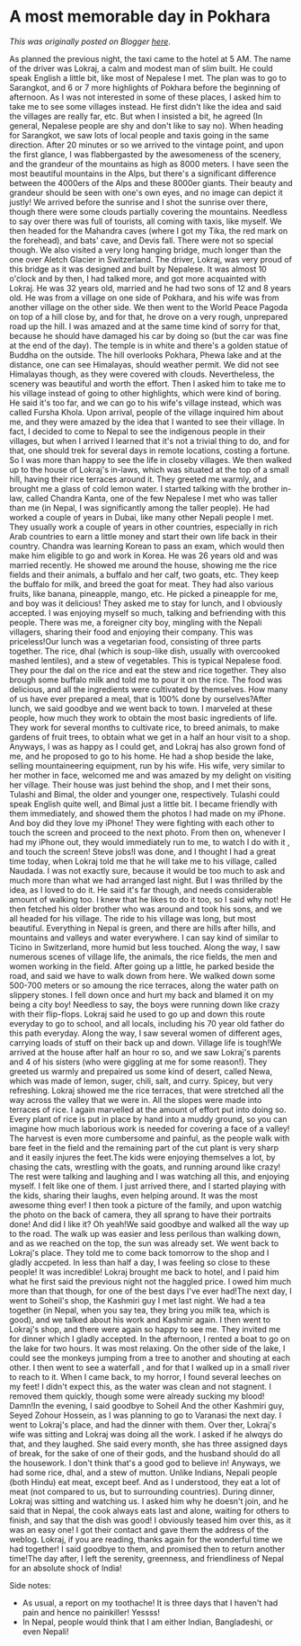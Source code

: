 # A most memorable day in Pokhara

*This was originally posted on Blogger [here](https://photopensieve.blogspot.com/2011/10/most-memorable-day-in-pokhara.html)*.

As planned the previous night, the taxi came to the hotel at 5 AM. The name of the driver was Lokraj, a calm and modest man of slim built. He could speak English a little bit, like most of Nepalese I met. The plan was to go to Sarangkot, and 6 or 7 more highlights of Pokhara before the beginning of afternoon. As I was not interested in some of these places, I asked him to take me to see some villages instead. He first didn't like the idea and said the villages are really far, etc. But when I insisted a bit, he agreed (In general, Nepalese people are shy and don't like to say no). When heading for Sarangkot, we saw lots of local people and taxis going in the same direction. After 20 minutes or so we arrived to the vintage point, and upon the first glance, I was flabbergasted by the awesomeness of the scenery, and the grandeur of the mountains as high as 8000 meters. I have seen the most beautiful mountains in the Alps, but there's a significant difference between the 4000ers of the Alps and these 8000er giants. Their beauty and grandeur should be seen with one's own eyes, and no image can depict it justly! We arrived before the sunrise and I shot the sunrise over there, though there were some clouds partially covering the mountains. Needless to say over there was full of tourists, all coming with taxis, like myself. We then headed for the Mahandra caves (where I got my Tika, the red mark on the forehead), and bats' cave, and Devis fall. There were not so special though. We also visited a very long hanging bridge, much longer than the one over Aletch Glacier in Switzerland. The driver, Lokraj, was very proud of this bridge as it was designed and built by Nepalese. It was almost 10 o'clock and by then, I had talked more, and got more acquainted with Lokraj. He was 32 years old, married and he had two sons of 12 and 8 years old. He was from a village on one side of Pokhara, and his wife was from another village on the other side. We then went to the World Peace Pagoda on top of a hill close by, and for that, he drove on a very rough, unprepared road up the hill. I was amazed and at the same time kind of sorry for that, because he should have damaged his car by doing so (but the car was fine at the end of the day). The temple is in white and there's a golden statue of Buddha on the outside. The hill overlooks Pokhara, Phewa lake and at the distance, one can see Himalayas, should weather permit. We did not see Himalayas though, as they were covered with clouds. Nevertheless, the scenery was beautiful and worth the effort. Then I asked him to take me to his village instead of going to other highlights, which were kind of boring. He said it's too far, and we can go to his wife's village instead, which was called Fursha Khola. Upon arrival, people of the village inquired him about me, and they were amazed by the idea that I wanted to see their village. In fact, I decided to come to Nepal to see the indigenous people in their villages, but when I arrived I learned that it's not a trivial thing to do, and for that, one should trek for several days in remote locations, costing a fortune. So I was more than happy to see the life in closeby villages. We then walked up to the house of Lokraj's in-laws, which was situated at the top of a small hill, having their rice terraces around it. They greeted me warmly, and brought me a glass of cold lemon water. I started talking with the brother in-law, called Chandra Kanta, one of the few Nepalese I met who was taller than me (in Nepal, I was significantly among the taller people). He had worked a couple of years in Dubai, like many other Nepali people I met. They usually work a couple of years in other countries, especially in rich Arab countries to earn a little money and start their own life back in their country. Chandra was learning Korean to pass an exam, which would then make him eligible to go and work in Korea. He was 26 years old and was married recently. He showed me around the house, showing me the rice fields and their animals, a buffalo and her calf, two goats, etc. They keep the buffalo for milk, and breed the goat for meat. They had also various fruits, like banana, pineapple, mango, etc. He picked a pineapple for me, and boy was it delicious! They asked me to stay for lunch, and I obviously accepted. I was enjoying myself so much, talking and befriending with this people. There was me, a foreigner city boy, mingling with the Nepali villagers, sharing their food and enjoying their company. This was priceless!Our lunch was a vegetarian food, consisting of three parts together. The rice, dhal (which is soup-like dish, usually with overcooked mashed lentiles), and a stew of vegetables. This is typical Nepalese food. They pour the dal on the rice and eat the stew and rice together. They also brough some buffalo milk and told me to pour it on the rice. The food was delicious, and all the ingredients were cultivated by themselves. How many of us have ever prepared a meal, that is 100% done by ourselves?After lunch, we said goodbye and we went back to town. I marveled at these people, how much they work to obtain the most basic ingredients of life. They work for several months to cultivate rice, to breed animals, to make gardens of fruit trees, to obtain what we get in a half an hour visit to a shop. Anyways, I was as happy as I could get, and Lokraj has also grown fond of me, and he proposed to go to his home. He had a shop beside the lake, selling mountaineering equipment, run by his wife. His wife, very similar to her mother in face, welcomed me and was amazed by my delight on visiting her village. Their house was just behind the shop, and I met their sons, Tulashi and Bimal, the older and younger one, respectively. Tulashi could speak English quite well, and Bimal just a little bit. I became friendly with them immediately, and showed them the photos I had made on my iPhone. And boy did they love my iPhone! They were fighting with each other to touch the screen and proceed to the next photo. From then on, whenever I had my iPhone out, they would immediately run to me, to watch I do with it , and touch the screen! Steve jobs!I was done, and I thought I had a great time today, when Lokraj told me that he will take me to his village, called Naudada. I was not exactly sure, because it would be too much to ask and much more than what we had arranged last night. But I was thrilled by the idea, as I loved to do it. He said it's far though, and needs considerable amount of walking too. I knew that he likes to do it too, so I said why not! He then fetched his older brother who was around and took his sons, and we all headed for his village. The ride to his village was long, but most beautiful. Everything in Nepal is green, and there are hills after hills, and mountains and valleys and water everywhere. I can say kind of similar to Ticino in Switzerland, more humid but less touched. Along the way, I saw numerous scenes of village life, the animals, the rice fields, the men and women working in the field. After going up a little, he parked beside the road, and said we have to walk down from here. We walked down some 500-700 meters or so amoung the rice terraces, along the water path on slippery stones. I fell down once and hurt my back and blamed it on my being a city boy! Needless to say, the boys were running down like crazy with their flip-flops. Lokraj said he used to go up and down this route everyday to go to school, and all locals, including his 70 year old father do this path everyday. Along the way, I saw several women of different ages, carrying loads of stuff on their back up and down. Village life is tough!We arrived at the house after half an hour ro so, and we saw Lokraj's parents and 4 of his sisters (who were giggling at me for some reason!). They greeted us warmly and prepaired us some kind of desert, called Newa, which was made of lemon, suger, chili, salt, and curry. Spicey, but very refreshing. Lokraj showed me the rice terraces, that were stretched all the way across the valley that we were in. All the slopes were made into terraces of rice. I again marvelled at the amount of effort put into doing so. Every plant of rice is put in place by hand into a muddy ground, so you can imagine how much laborious work is needed for covering a face of a valley! The harvest is even more cumbersome and painful, as the people walk with bare feet in the field and the remaining part of the cut plant is very sharp and it easily injures the feet.The kids were enjoying themselves a lot, by chasing the cats, wrestling with the goats, and running around like crazy! The rest were talking and laughing and I was watching all this, and enjoying myself. I felt like one of them. I just arrived there, and I started playing with the kids, sharing their laughs, even helping around. It was the most awesome thing ever! I then took a picture of the family, and upon watchig the photo on the back of camera, they all sprang to have their portraits done! And did I like it? Oh yeah!We said goodbye and walked all the way up to the road. The walk up was easier and less perilous than walking down, and as we reached on the top, the sun was already set. We went back to Lokraj's place. They told me to come back tomorrow to the shop and I gladly accpeted. In less than half a day, I was feeling so close to these people! It was incredible! Lokraj brought me back to hotel, and I paid him what he first said the previous night not the haggled price. I owed him much more than that though, for one of the best days I've ever had!The next day, I went to Soheil's shop, the Kashmiri guy I met last night. We had a tea together (in Nepal, when you say tea, they bring you milk tea, which is good), and we talked about his work and Kashmir again. I then went to Lokraj's shop, and there were again so happy to see me. They invited me for dinner which I gladly accepted. In the afternoon, I rented a boat to go on the lake for two hours. It was most relaxing. On the other side of the lake, I could see the monkeys jumping from a tree to another and shouting at each other. I then went to see a waterfall , and for that I walked up in a small river to reach to it. When I came back, to my horror, I found several leeches on my feet! I didn't expect this, as the water was clean and not stagnent. I removed them quickly, though some were already sucking my blood! Damn!In the evening, I said goodbye to Soheil And the other Kashmiri guy, Seyed Zohour Hossein, as I was planning to go to Varanasi the next day. I went to Lokraj's place, and had the dinner with them. Over ther, Lokraj's wife was sitting and Lokraj was doing all the work. I asked if he alwqys do that, and they laughed. She said every month, she has three assigned days of break, for the sake of one of their gods, and the husband should do all the housework. I don't think that's a good god to believe in! Anyways, we had some rice, dhal, and a stew of mutton. Unlike Indians, Nepali people (both Hindu) eat meat, except beef. And as I understood, they eat a lot of meat (not compared to us, but to surrounding countries). During dinner, Lokraj was sitting and watching us. I asked him why he doesn't join, and he said that in Nepal, the cook always eats last and alone, waiting for others to finish, and say that the dish was good! I obviously teased him over this, as it was an easy one! I got their contact and gave them the address of the weblog. Lokraj, if you are reading, thanks again for the wonderful time we had together! I said goodbye to them, and promised then to return another time!The day after, I left the serenity, greenness, and friendliness of Nepal for an absolute shock of India!

Side notes:
- As usual, a report on my toothache! It is three days that I haven't had pain and hence no painkiller! Yessss!
- In Nepal, people would think that I am either Indian, Bangladeshi, or even Nepali!